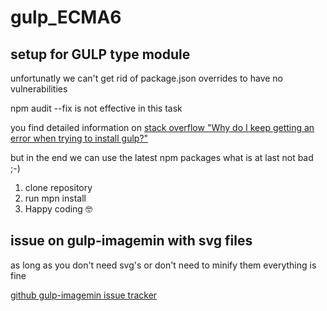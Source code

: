 # gulp_ECMA6

## setup for GULP type module

unfortunatly we can't get rid of package.json overrides to have no vulnerabilities

npm audit --fix is not effective in this task

you find detailed information on [stack overflow "Why do I keep getting an error when trying to install gulp?"](https://stackoverflow.com/questions/70963372/why-do-i-keep-getting-an-error-when-trying-to-install-gulp)

but in the end we can use the latest npm packages what is at last not bad ;-)

1. clone repository
2. run mpn install
3. Happy coding 🤓

## issue on gulp-imagemin with svg files

as long as you don't need svg's or don't need to minify them everything is fine

[github gulp-imagemin issue tracker](https://github.com/imagemin/imagemin/issues/411)
